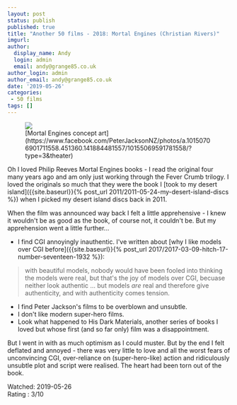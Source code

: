 ```yaml
---
layout: post
status: publish
published: true
title: "Another 50 films - 2018: Mortal Engines (Christian Rivers)"
imgurl: 
author:
  display_name: Andy
  login: admin
  email: andy@grange85.co.uk
author_login: admin
author_email: andy@grange85.co.uk
date: '2019-05-26'
categories:
 - 50 films
tags: []
---
```

<figure><img src="{{site.baseurl}}/images/mortal-engines-concept-art-large.jpg" class="img-responsive" /><figcaption>[Mortal Engines concept art](https://www.facebook.com/PeterJacksonNZ/photos/a.10150706901711558.451360.141884481557/10155069591781558/?type=3&theater)</figcaption></figure>

Oh I loved Philip Reeves Mortal Engines books - I read the original four many years ago and am only just working through the Fever Crumb trilogy. I loved the originals so much that they were the book I [took to my desert island]({{site.baseurl}}{% post_url 2011/2011-05-24-my-desert-island-discs %}) when I picked my desert island discs back in 2011.

When the film was announced way back I felt a little apprehensive - I knew it wouldn't be as good as the book, of course not, it couldn't be. But my apprehension went a little further&hellip;

- I find CGI annoyingly inauthentic. I've written about [why I like models over CGI before]({{site.baseurl}}{% post_url 2017/2017-03-09-hitch-17-number-seventeen-1932 %}):
> with beautiful models, nobody would have been fooled into thinking the models were real, but that's the joy of models over CGI, becuase neither look authentic ... but models *are* real and therefore give authenticity, and with authenticity comes tension.
		
- I find Peter Jackson's films to be overblown and unsubtle.
- I don't like modern super-hero films.
- Look what happened to His Dark Materials, another series of books I loved but whose first (and so far only) film was a disappointment.

But I went in with as much optimism as I could muster. But by the end I felt deflated and annoyed - there was very little to love and all the worst fears of unconvincing CGI, over-reliance on (super-hero-like) action and ridiculously unsubtle plot and script were realised. The heart had been torn out of the book.

Watched: 2019-05-26  
Rating : 3/10